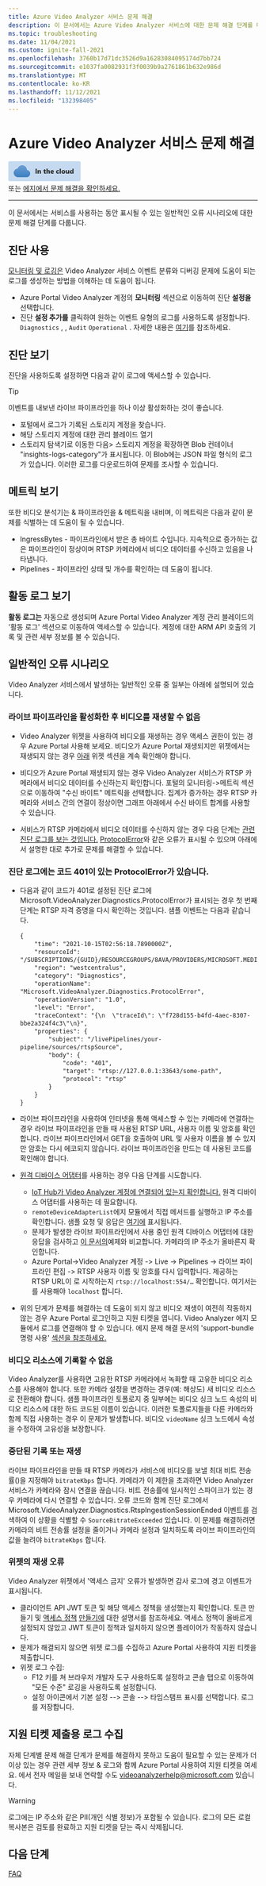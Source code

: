 ```yaml
---
title: Azure Video Analyzer 서비스 문제 해결
description: 이 문서에서는 Azure Video Analyzer 서비스에 대한 문제 해결 단계를 다룹니다.
ms.topic: troubleshooting
ms.date: 11/04/2021
ms.custom: ignite-fall-2021
ms.openlocfilehash: 3760b17d71dc3526d9a16283084095174d7bb724
ms.sourcegitcommit: e1037fa0082931f3f0039b9a2761861b632e986d
ms.translationtype: MT
ms.contentlocale: ko-KR
ms.lasthandoff: 11/12/2021
ms.locfileid: "132398405"
---
```

# <a name="troubleshoot-azure-video-analyzer-service"></a>Azure Video Analyzer 서비스 문제 해결

![클라우드 아이콘](media/env-icon/cloud.png)  
또는 [에지에서 문제 해결을 확인하세요.](../edge/troubleshoot.md)

---

이 문서에서는 서비스를 사용하는 동안 표시될 수 있는 일반적인 오류 시나리오에 대한 문제 해결 단계를 다룹니다.

## <a name="enable-diagnostics"></a>진단 사용

[모니터링 및 로깅은](./monitor-log-cloud.md) Video Analyzer 서비스 이벤트 분류와 디버깅 문제에 도움이 되는 로그를 생성하는 방법을 이해하는 데 도움이 됩니다.
- Azure Portal Video Analyzer 계정의 **모니터링** 섹션으로 이동하여 진단 **설정을** 선택합니다. 
- 진단 **설정 추가를** 클릭하여 원하는 이벤트 유형의 로그를 사용하도록 설정합니다. `Diagnostics` , , `Audit` `Operational` . 자세한 내용은 [여기](./monitor-log-cloud.md)를 참조하세요.


## <a name="view-diagnostics"></a>진단 보기

진단을 사용하도록 설정하면 다음과 같이 로그에 액세스할 수 있습니다.

> [!TIP]
> 이벤트를 내보낸 라이브 파이프라인을 하나 이상 활성화하는 것이 좋습니다. 

- 포털에서 로그가 기록된 스토리지 계정을 찾습니다.
- 해당 스토리지 계정에 대한 관리 블레이드 열기
- 스토리지 탐색기로 이동한 다음> 스토리지 계정을 확장하면 Blob 컨테이너 "insights-logs-category"가 표시됩니다. 이 Blob에는 JSON 파일 형식의 로그가 있습니다. 이러한 로그를 다운로드하여 문제를 조사할 수 있습니다.

## <a name="view-metrics"></a>메트릭 보기 

또한 비디오 분석기는 & 파이프라인을 & 메트릭을 내비며, 이 메트릭은 다음과 같이 문제를 식별하는 데 도움이 될 수 있습니다.
- IngressBytes - 파이프라인에서 받은 총 바이트 수입니다. 지속적으로 증가하는 값은 파이프라인이 정상이며 RTSP 카메라에서 비디오 데이터를 수신하고 있음을 나타냅니다.
- Pipelines - 파이프라인 상태 및 개수를 확인하는 데 도움이 됩니다.

## <a name="view-activity-logs"></a>활동 로그 보기

**활동 로그는** 자동으로 생성되며 Azure Portal Video Analyzer 계정 관리 블레이드의 '활동 로그' 섹션으로 이동하여 액세스할 수 있습니다. 계정에 대한 ARM API 호출의 기록 및 관련 세부 정보를 볼 수 있습니다.

## <a name="common-error-scenarios"></a>일반적인 오류 시나리오

Video Analyzer 서비스에서 발생하는 일반적인 오류 중 일부는 아래에 설명되어 있습니다.

### <a name="unable-to-play-video-after-activating-live-pipeline"></a>라이브 파이프라인을 활성화한 후 비디오를 재생할 수 없음

- Video Analyzer 위젯을 사용하여 비디오를 재생하는 경우 액세스 권한이 있는 경우 Azure Portal 사용해 보세요. 비디오가 Azure Portal 재생되지만 위젯에서는 재생되지 않는 경우 [아래](#playback-error-with-the-widget) 위젯 섹션을 계속 확인해야 합니다.

- 비디오가 Azure Portal 재생되지 않는 경우 Video Analyzer 서비스가 RTSP 카메라에서 비디오 데이터를 수신하는지 확인합니다. 포털의 모니터링->메트릭 섹션으로 이동하여 "수신 바이트" 메트릭을 선택합니다. 집계가 증가하는 경우 RTSP 카메라와 서비스 간의 연결이 정상이면 그래프 아래에서 수신 바이트 합계를 사용할 수 있습니다. 

- 서비스가 RTSP 카메라에서 비디오 데이터를 수신하지 않는 경우 다음 단계는 [관련 진단 로그를 보는 것입니다.](#view-diagnostics) [ProtocolError](#diagnostic-logs-have-a-protocolerror-with-code-401)와 같은 오류가 표시될 수 있으며 아래에서 설명한 대로 추가로 문제를 해결할 수 있습니다.

### <a name="diagnostic-logs-have-a-protocolerror-with-code-401"></a>진단 로그에는 코드 401이 있는 ProtocolError가 있습니다.

- 다음과 같이 코드가 401로 설정된 진단 로그에 Microsoft.VideoAnalyzer.Diagnostics.ProtocolError가 표시되는 경우 첫 번째 단계는 RTSP 자격 증명을 다시 확인하는 것입니다. 샘플 이벤트는 다음과 같습니다.

   ```
   {
       "time": "2021-10-15T02:56:18.7890000Z",
       "resourceId": "/SUBSCRIPTIONS/{GUID}/RESOURCEGROUPS/8AVA/PROVIDERS/MICROSOFT.MEDIA/VIDEOANALYZERS/AVASAMPLEZ2OHI3VBIRQPC",
       "region": "westcentralus",
       "category": "Diagnostics",
       "operationName": "Microsoft.VideoAnalyzer.Diagnostics.ProtocolError",
       "operationVersion": "1.0",
       "level": "Error",
       "traceContext": "{\n  \"traceId\": \"f728d155-b4fd-4aec-8307-bbe2a324f4c3\"\n}",
       "properties": {
           "subject": "/livePipelines/your-pipeline/sources/rtspSource",
           "body": {
               "code": "401",
               "target": "rtsp://127.0.0.1:33643/some-path",
               "protocol": "rtsp"
           }
       }
   }

   ```

- 라이브 파이프라인을 사용하여 인터넷을 통해 액세스할 수 있는 카메라에 연결하는 경우 라이브 파이프라인을 만들 때 사용된 RTSP URL, 사용자 이름 및 암호를 확인합니다. 라이브 파이프라인에서 GET을 호출하여 URL 및 사용자 이름을 볼 수 있지만 암호는 다시 에코되지 않습니다. 라이브 파이프라인을 만드는 데 사용된 코드를 확인해야 합니다.

- [원격 디바이스 어댑터](./use-remote-device-adapter.md)를 사용하는 경우 다음 단계를 시도합니다.

   - [IoT Hub가 Video Analyzer 계정에 연결되어 있는지 확인합니다.](../create-video-analyzer-account.md#post-deployment-steps) 원격 디바이스 어댑터를 사용하는 데 필요합니다.
   - `remoteDeviceAdapterList`에지 모듈에서 직접 메서드를 실행하고 IP 주소를 확인합니다. 샘플 요청 및 응답은 [여기에](../edge/direct-methods.md) 표시됩니다.
   - 문제가 발생한 라이브 파이프라인에서 사용 중인 원격 디바이스 어댑터에 대한 응답을 검사하고 [이 문서의](use-remote-device-adapter.md)예제와 비교합니다. 카메라의 IP 주소가 올바른지 확인합니다.
   - Azure Portal->Video Analyzer 계정 -> Live -> Pipelines -> 라이브 파이프라인 편집 -> RTSP 사용자 이름 및 암호를 다시 입력합니다. 제공하는 RTSP URL이 로 시작하는지 `rtsp://localhost:554/…` 확인합니다. 여기서는 를 사용해야 `localhost` 합니다.

- 위의 단계가 문제를 해결하는 데 도움이 되지 않고 비디오 재생이 여전히 작동하지 않는 경우 Azure Portal 로그인하고 지원 티켓을 엽니다. Video Analyzer 에지 모듈에서 로그를 연결해야 할 수 있습니다. 에지 문제 해결 문서의 'support-bundle 명령 사용' [섹션을 참조하세요.](../edge/troubleshoot.md#common-error-resolutions)

### <a name="unable-to-record-to-a-video-resource"></a>비디오 리소스에 기록할 수 없음

Video Analyzer를 사용하면 고유한 RTSP 카메라에서 녹화할 때 고유한 비디오 리소스를 사용해야 합니다. 또한 카메라 설정을 변경하는 경우(예: 해상도) 새 비디오 리소스로 전환해야 합니다. 샘플 파이프라인 토폴로지 중 일부에는 비디오 싱크 노드 속성의 비디오 리소스에 대한 하드 코드된 이름이 있습니다. 이러한 토폴로지들을 다른 카메라와 함께 직접 사용하는 경우 이 문제가 발생합니다. 비디오 `videoName` 싱크 노드에서 속성을 수정하여 고유성을 보장합니다.

### <a name="interrupted-recording-or-playback"></a>중단된 기록 또는 재생

라이브 파이프라인을 만들 때 RTSP 카메라가 서비스에 비디오를 보낼 최대 비트 전송률()을 지정해야 `bitrateKbps` 합니다.
카메라가 이 제한을 초과하면 Video Analyzer 서비스가 카메라와 잠시 연결을 끊습니다. 비트 전송률에 일시적인 스파이크가 있는 경우 카메라에 다시 연결할 수 있습니다. 오류 코드와 함께 진단 로그에서 Microsoft.VideoAnalyzer.Diagnostics.RtspIngestionSessionEnded 이벤트를 검색하여 이 상황을 식별할 수 `SourceBitrateExceeded` 있습니다.
이 문제를 해결하려면 카메라의 비트 전송률 설정을 줄이거나 카메라 설정과 일치하도록 라이브 파이프라인의 값을 늘려야 `bitrateKbps` 합니다.

### <a name="playback-error-with-the-widget"></a>위젯의 재생 오류

Video Analyzer 위젯에서 '액세스 금지' 오류가 발생하면 감사 로그에 경고 이벤트가 표시됩니다.

- 클라이언트 API JWT 토큰 및 해당 액세스 정책을 생성했는지 확인합니다. 토큰 만들기 및 [액세스 정책](../access-policies.md#creating-an-access-policy) [만들기에](../access-policies.md) 대한 설명서를 참조하세요. 액세스 정책이 올바르게 설정되지 않았고 JWT 토큰이 정책과 일치하지 않으면 플레이어가 작동하지 않습니다. 
- 문제가 해결되지 않으면 위젯 로그를 수집하고 Azure Portal 사용하여 지원 티켓을 제출합니다.
- 위젯 로그 수집:
    - F12 키를 쳐 브라우저 개발자 도구 사용하도록 설정하고 콘솔 탭으로 이동하여 "모든 수준" 로깅을 사용하도록 설정합니다.   
    - 설정 아이콘에서 기본 설정 --> 콘솔 --> 타임스탬프 표시를 선택합니다. 로그를 저장합니다.

## <a name="collect-logs-for-submitting-a-support-ticket"></a>지원 티켓 제출용 로그 수집
   
자체 단계별 문제 해결 단계가 문제를 해결하지 못하고 도움이 필요할 수 있는 문제가 더 이상 있는 경우 관련 세부 정보 & 로그와 함께 Azure Portal 사용하여 지원 티켓을 여세요. 에서 전자 메일을 보내 연락할 수도 videoanalyzerhelp@microsoft.com 있습니다.
   
> [!WARNING]
> 로그에는 IP 주소와 같은 PII(개인 식별 정보)가 포함될 수 있습니다. 로그의 모든 로컬 복사본은 검토를 완료하고 지원 티켓을 닫는 즉시 삭제됩니다.
   
## <a name="next-steps"></a>다음 단계

[FAQ](./faq.yml)
